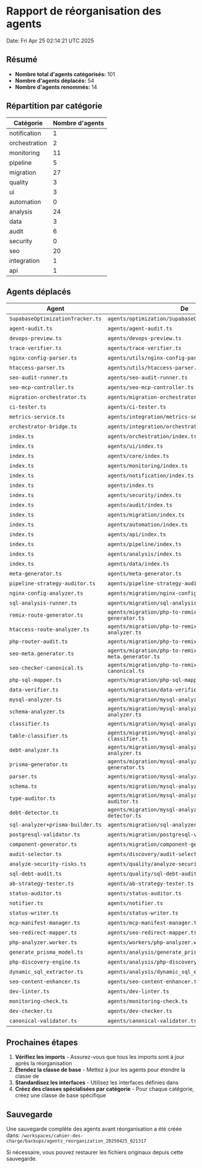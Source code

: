 # Rapport de réorganisation des agents

Date: Fri Apr 25 02:14:21 UTC 2025

## Résumé

- **Nombre total d'agents catégorisés:** 101
- **Nombre d'agents déplacés:** 54
- **Nombre d'agents renommés:** 14

## Répartition par catégorie

| Catégorie | Nombre d'agents |
|-----------|-----------------|
| notification | 1 |
| orchestration | 2 |
| monitoring | 11 |
| pipeline | 5 |
| migration | 27 |
| quality | 3 |
| ui | 3 |
| automation | 0 |
| analysis | 24 |
| data | 3 |
| audit | 6 |
| security | 0 |
| seo | 20 |
| integration | 1 |
| api | 1 |

## Agents déplacés

| Agent | De | Vers | Action |
|-------|----|----|--------|
| `SupabaseOptimizationTracker.ts` | `agents/optimization/SupabaseOptimizationTracker.ts` | `agents/monitoring/SupabaseOptimizationTracker.ts` | moved |
| `agent-audit.ts` | `agents/agent-audit.ts` | `agents/ui/agent-audit.ts` | moved |
| `devops-preview.ts` | `agents/devops-preview.ts` | `agents/ui/devops-preview.ts` | moved |
| `trace-verifier.ts` | `agents/trace-verifier.ts` | `agents/monitoring/trace-verifier.ts` | moved |
| `nginx-config-parser.ts` | `agents/utils/nginx-config-parser.ts` | `agents/analysis/nginx-config-parser.ts` | moved |
| `htaccess-parser.ts` | `agents/utils/htaccess-parser.ts` | `agents/analysis/htaccess-parser.ts` | moved |
| `seo-audit-runner.ts` | `agents/seo-audit-runner.ts` | `agents/audit/seo-audit-runner.ts` | moved |
| `seo-mcp-controller.ts` | `agents/seo-mcp-controller.ts` | `agents/orchestration/seo-mcp-controller.ts` | moved |
| `migration-orchestrator.ts` | `agents/migration-orchestrator.ts` | `agents/migration/migration-orchestrator.ts` | moved |
| `ci-tester.ts` | `agents/ci-tester.ts` | `agents/pipeline/ci-tester.ts` | moved |
| `metrics-service.ts` | `agents/integration/metrics-service.ts` | `agents/monitoring/metrics-service.ts` | moved |
| `orchestrator-bridge.ts` | `agents/integration/orchestrator-bridge.ts` | `agents/notification/orchestrator-bridge.ts` | moved |
| `index.ts` | `agents/orchestration/index.ts` | `agents/seo/index_1.ts` | renamed |
| `index.ts` | `agents/ui/index.ts` | `agents/seo/index_2.ts` | renamed |
| `index.ts` | `agents/core/index.ts` | `agents/seo/index_3.ts` | renamed |
| `index.ts` | `agents/monitoring/index.ts` | `agents/seo/index_4.ts` | renamed |
| `index.ts` | `agents/notification/index.ts` | `agents/seo/index_5.ts` | renamed |
| `index.ts` | `agents/index.ts` | `agents/seo/index_6.ts` | renamed |
| `index.ts` | `agents/security/index.ts` | `agents/seo/index_7.ts` | renamed |
| `index.ts` | `agents/audit/index.ts` | `agents/seo/index_8.ts` | renamed |
| `index.ts` | `agents/migration/index.ts` | `agents/seo/index_9.ts` | renamed |
| `index.ts` | `agents/automation/index.ts` | `agents/seo/index_10.ts` | renamed |
| `index.ts` | `agents/api/index.ts` | `agents/seo/index_11.ts` | renamed |
| `index.ts` | `agents/pipeline/index.ts` | `agents/seo/index_12.ts` | renamed |
| `index.ts` | `agents/analysis/index.ts` | `agents/seo/index_13.ts` | renamed |
| `index.ts` | `agents/data/index.ts` | `agents/seo/index_14.ts` | renamed |
| `meta-generator.ts` | `agents/meta-generator.ts` | `agents/seo/meta-generator.ts` | moved |
| `pipeline-strategy-auditor.ts` | `agents/pipeline-strategy-auditor.ts` | `agents/pipeline/pipeline-strategy-auditor.ts` | moved |
| `nginx-config-analyzer.ts` | `agents/migration/nginx-config-analyzer.ts` | `agents/analysis/nginx-config-analyzer.ts` | moved |
| `sql-analysis-runner.ts` | `agents/migration/sql-analysis-runner.ts` | `agents/analysis/sql-analysis-runner.ts` | moved |
| `remix-route-generator.ts` | `agents/migration/php-to-remix/remix-route-generator.ts` | `agents/api/remix-route-generator.ts` | moved |
| `htaccess-route-analyzer.ts` | `agents/migration/php-to-remix/htaccess-route-analyzer.ts` | `agents/analysis/htaccess-route-analyzer.ts` | moved |
| `php-router-audit.ts` | `agents/migration/php-to-remix/php-router-audit.ts` | `agents/audit/php-router-audit.ts` | moved |
| `seo-meta.generator.ts` | `agents/migration/php-to-remix/seo-meta.generator.ts` | `agents/seo/seo-meta.generator.ts` | moved |
| `seo-checker-canonical.ts` | `agents/migration/php-to-remix/seo-checker-canonical.ts` | `agents/seo/seo-checker-canonical.ts` | moved |
| `php-sql-mapper.ts` | `agents/migration/php-sql-mapper.ts` | `agents/quality/php-sql-mapper.ts` | moved |
| `data-verifier.ts` | `agents/migration/data-verifier.ts` | `agents/data/data-verifier.ts` | moved |
| `mysql-analyzer.ts` | `agents/migration/mysql-analyzer.ts` | `agents/analysis/mysql-analyzer.ts` | moved |
| `schema-analyzer.ts` | `agents/migration/mysql-analyzer/core/schema-analyzer.ts` | `agents/analysis/schema-analyzer.ts` | moved |
| `classifier.ts` | `agents/migration/mysql-analyzer/core/classifier.ts` | `agents/monitoring/classifier.ts` | moved |
| `table-classifier.ts` | `agents/migration/mysql-analyzer/core/table-classifier.ts` | `agents/monitoring/table-classifier.ts` | moved |
| `debt-analyzer.ts` | `agents/migration/mysql-analyzer/core/debt-analyzer.ts` | `agents/analysis/debt-analyzer.ts` | moved |
| `prisma-generator.ts` | `agents/migration/mysql-analyzer/core/prisma-generator.ts` | `agents/monitoring/prisma-generator.ts` | moved |
| `parser.ts` | `agents/migration/mysql-analyzer/core/parser.ts` | `agents/analysis/parser.ts` | moved |
| `schema.ts` | `agents/migration/mysql-analyzer/models/schema.ts` | `agents/data/schema.ts` | moved |
| `type-auditor.ts` | `agents/migration/mysql-analyzer/agents/type-auditor.ts` | `agents/audit/type-auditor.ts` | moved |
| `debt-detector.ts` | `agents/migration/mysql-analyzer/agents/debt-detector.ts` | `agents/analysis/debt-detector.ts` | moved |
| `sql-analyzer+prisma-builder.ts` | `agents/migration/sql-analyzer+prisma-builder.ts` | `agents/pipeline/sql-analyzer+prisma-builder.ts` | moved |
| `postgresql-validator.ts` | `agents/migration/postgresql-validator.ts` | `agents/audit/postgresql-validator.ts` | moved |
| `component-generator.ts` | `agents/migration/component-generator.ts` | `agents/ui/component-generator.ts` | moved |
| `audit-selector.ts` | `agents/discovery/audit-selector.ts` | `agents/pipeline/audit-selector.ts` | moved |
| `analyze-security-risks.ts` | `agents/quality/analyze-security-risks.ts` | `agents/analysis/analyze-security-risks.ts` | moved |
| `sql-debt-audit.ts` | `agents/quality/sql-debt-audit.ts` | `agents/audit/sql-debt-audit.ts` | moved |
| `ab-strategy-tester.ts` | `agents/ab-strategy-tester.ts` | `agents/quality/ab-strategy-tester.ts` | moved |
| `status-auditor.ts` | `agents/status-auditor.ts` | `agents/monitoring/status-auditor.ts` | moved |
| `notifier.ts` | `agents/notifier.ts` | `agents/monitoring/notifier.ts` | moved |
| `status-writer.ts` | `agents/status-writer.ts` | `agents/monitoring/status-writer.ts` | moved |
| `mcp-manifest-manager.ts` | `agents/mcp-manifest-manager.ts` | `agents/orchestration/mcp-manifest-manager.ts` | moved |
| `seo-redirect-mapper.ts` | `agents/seo-redirect-mapper.ts` | `agents/seo/seo-redirect-mapper.ts` | moved |
| `php-analyzer.worker.ts` | `agents/workers/php-analyzer.worker.ts` | `agents/analysis/php-analyzer.worker.ts` | moved |
| `generate_prisma_model.ts` | `agents/analysis/generate_prisma_model.ts` | `agents/data/generate_prisma_model.ts` | moved |
| `php-discovery-engine.ts` | `agents/analysis/php-discovery-engine.ts` | `agents/seo/php-discovery-engine.ts` | moved |
| `dynamic_sql_extractor.ts` | `agents/analysis/dynamic_sql_extractor.ts` | `agents/pipeline/dynamic_sql_extractor.ts` | moved |
| `seo-content-enhancer.ts` | `agents/seo-content-enhancer.ts` | `agents/seo/seo-content-enhancer.ts` | moved |
| `dev-linter.ts` | `agents/dev-linter.ts` | `agents/quality/dev-linter.ts` | moved |
| `monitoring-check.ts` | `agents/monitoring-check.ts` | `agents/monitoring/monitoring-check.ts` | moved |
| `dev-checker.ts` | `agents/dev-checker.ts` | `agents/monitoring/dev-checker.ts` | moved |
| `canonical-validator.ts` | `agents/canonical-validator.ts` | `agents/audit/canonical-validator.ts` | moved |

## Prochaines étapes

1. **Vérifiez les imports** - Assurez-vous que tous les imports sont à jour après la réorganisation
2. **Étendez la classe de base** - Mettez à jour les agents pour étendre la classe  de 
3. **Standardisez les interfaces** - Utilisez les interfaces définies dans 
4. **Créez des classes spécialisées par catégorie** - Pour chaque catégorie, créez une classe de base spécifique

## Sauvegarde

Une sauvegarde complète des agents avant réorganisation a été créée dans: `/workspaces/cahier-des-charge/backups/agents_reorganization_20250425_021317`

Si nécessaire, vous pouvez restaurer les fichiers originaux depuis cette sauvegarde.
